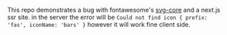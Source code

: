 This repo demonstrates a bug with fontawesome's [svg-core](https://fontawesome.com/docs/web/dig-deeper/svg-core) and a next.js ssr site. in the server the error will be `Could not find icon { prefix: 'fas', iconName: 'bars' }` however it will work fine client side.